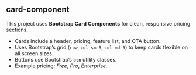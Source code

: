 ## card-component
This project uses **Bootstrap Card Components** for clean, responsive pricing sections.

- Cards include a header, pricing, feature list, and CTA button.
- Uses Bootstrap’s grid (`row`, `col-sm-5`, `col-md-3`) to keep cards flexible on all screen sizes.
- Buttons use Bootstrap’s `btn` utility classes.
- Example pricing: *Free*, *Pro*, *Enterprise*.
